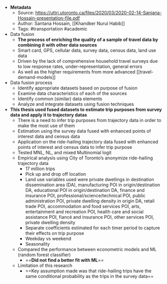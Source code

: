 - **Metadata**
    - Source: https://uttri.utoronto.ca/files/2020/03/2020-02-14-Sanjana-Hossain-presentation-file.pdf
    - Author: Santana Hossain, [[Khandker Nurul Habib]]
    - Tags: #transportation #academic
- Data fusion
    - **The process of enriching the quality of a sample of travel data by combining it with other data sources**
    - Smart card, GPS, cellular data, survey data, census data, land use data
    - Driven by the lack of comprehensive household travel surveys due to low response rates, under-representation, general errors
    - As well as the higher requirements from more advanced [[travel-demand-models]]
- Data fusion process
    - Identify appropriate datasets based on purpose of fusion
    - Examine data characteristics of each of the sources
    - Identify common (similar) data elements
    - Analyze and integrate datasets using fusion techniques
- **This thesis used fused datasets to estimate trip purposes from survey data and apply it to trajectory datas**
    - There is a need to infer trip purposes from trajectory data in order to make the most use of them
    - Estimation using the survey data fused with enhanced points of interest data and census data
    - Application on the ride-hailing trajectory data fused with enhanced points of interest and census data to infer trip purpose
    - Tested MNL, NL, and mixed Multinomial logit
    - Empirical analysis using City of Toronto’s anonymize ride-hailing trajectory data
        - 17 million trips
        - Pick up and drop off location
        - Land use variables used were private dwellings in destination dissemination area (DA), manufacturing POI in origin/destination DA, educational POI in origin/destination DA, finance and insurance POI, professional/science/technical POI, public administration POI, private dwelling density in origin DA, retail trade POI, accommodation and food services POI, arts, entertainment and recreation POI, health care and social assistance POI, fiancé and insurance POI, other services POI, private dwelling density
        - Separate coefficients estimated for each timer period to capture their effects on trip purpose
        - Weekday vs weekend
        - Seasonality
    -  Compared the performance between econometric models and ML (random forest classifier)
        - ==__Did not find a better fit with ML__==
    - Limitation of this research
        - ==Key assumption made was that ride-hailing trips have the same conditional probability as the trips in the survey data==
